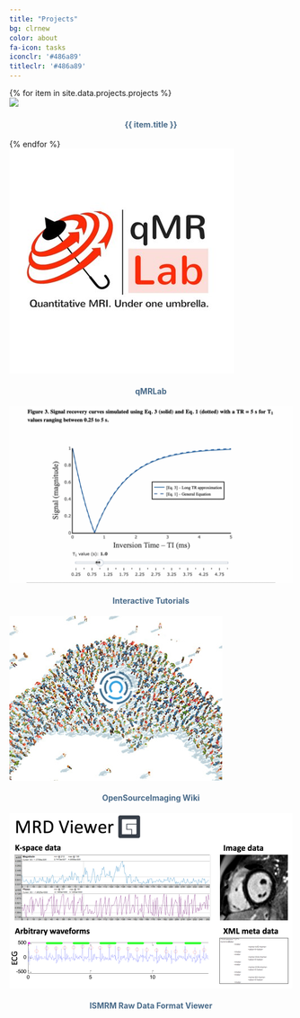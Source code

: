 ```yaml
---
title: "Projects"
bg: clrnew
color: about
fa-icon: tasks
iconclr: '#486a89'
titleclr: '#486a89'
---
```


<div class="row partners">
{% for item in site.data.projects.projects %}
  <div class="col s12 partner valign">
    <a href="{{ item.url }}" target="blank"><img src="img/projects/{{ item.image }}"/></a>
    <h4 style="color: #486a89; text-align: center"> {{ item.title }}  </h4>
  </div>
  {% endfor %}
  </div>


<div class="row">
  
  <div class="col-md-6">
    <a href="https://github.com/mrathon/idea-pitches/issues/1" target="blank"><img src="img/projects/qmrlab.jpg"/></a>
    <h4 style="color: #486a89; text-align: center"> qMRLab </h4>
  </div>
  <div class="col-md-6">
    <a href="https://github.com/mrathon/idea-pitches/issues/2" target="blank"><img src="img/projects/inttut.gif"/></a>
    <h4 style="color: #486a89; text-align: center"> Interactive Tutorials </h4>
  </div>
  
</div>

<div class="row">
<div class="col-md-6">
    <a href="https://github.com/mrathon/idea-pitches/issues/3" target="blank"><img src="img/projects/osi.jpg"/></a>
    <h4 style="color: #486a89; text-align: center"> OpenSourceImaging Wiki </h4>
</div>
<div class="col-md-6">
    <a href="https://github.com/mrathon/idea-pitches/issues/4" target="blank"><img src="img/projects/ismrmrd.png"/></a>
    <h4 style="color: #486a89; text-align: center"> ISMRM Raw Data Format Viewer </h4>
</div>

</div>